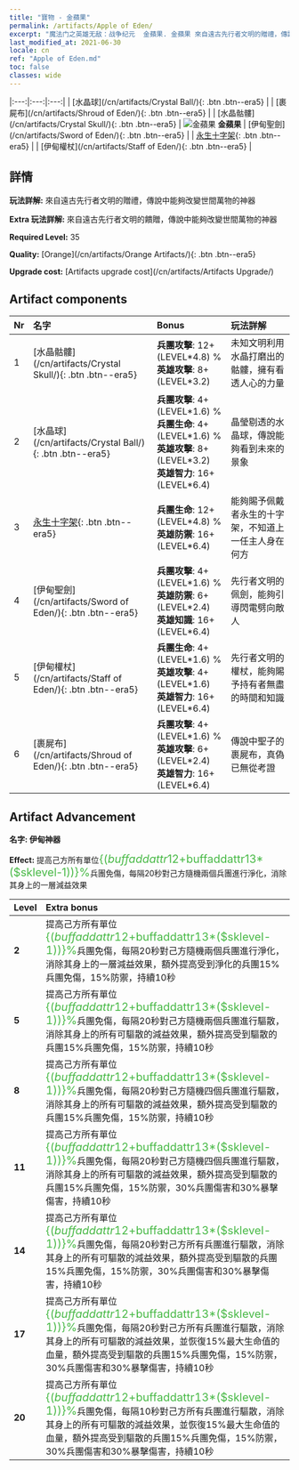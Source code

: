 ```yaml
---
title: "寶物 - 金蘋果"
permalink: /artifacts/Apple of Eden/
excerpt: "魔法门之英雄无敌：战争纪元  金蘋果. 金蘋果 來自遠古先行者文明的贈禮，傳說中能夠改變世間萬物的神器"
last_modified_at: 2021-06-30
locale: cn
ref: "Apple of Eden.md"
toc: false
classes: wide
---
```


  |:---:|:---:|:---:| 
  |  [水晶球](/cn/artifacts/Crystal Ball/){: .btn .btn--era5} |   |  [裹屍布](/cn/artifacts/Shroud of Eden/){: .btn .btn--era5} | 
  |  [水晶骷髏](/cn/artifacts/Crystal Skull/){: .btn .btn--era5} | ![金蘋果](/images/t/icon_artifact_49.png) **金蘋果** |  [伊甸聖劍](/cn/artifacts/Sword of Eden/){: .btn .btn--era5} | 
  |  [永生十字架](/cn/artifacts/Ankh/){: .btn .btn--era5} |   |  [伊甸權杖](/cn/artifacts/Staff of Eden/){: .btn .btn--era5} | 


## 詳情

 **玩法詳解:** 來自遠古先行者文明的贈禮，傳說中能夠改變世間萬物的神器

 **Extra 玩法詳解:** 來自遠古先行者文明的饋贈，傳說中能夠改變世間萬物的神器

 **Required Level:** 35

 **Quality:** [Orange](/cn/artifacts/Orange Artifacts/){: .btn .btn--era5}

 **Upgrade cost:** [Artifacts upgrade cost](/cn/artifacts/Artifacts Upgrade/)



## Artifact components

  | Nr |    名字    |   Bonus | 玩法詳解 | 
  |:---|:-----------|:--------|:------------| 
  | 1 | [水晶骷髏](/cn/artifacts/Crystal Skull/){: .btn .btn--era5} | **兵團攻擊**: 12+(LEVEL\*4.8) %<br/>**英雄攻擊**: 8+(LEVEL\*3.2) | 未知文明利用水晶打磨出的骷髏，擁有看透人心的力量 | 
  | 2 | [水晶球](/cn/artifacts/Crystal Ball/){: .btn .btn--era5} | **兵團攻擊**: 4+(LEVEL\*1.6) %<br/>**兵團生命**: 4+(LEVEL\*1.6) %<br/>**英雄攻擊**: 8+(LEVEL\*3.2)<br/>**英雄智力**: 16+(LEVEL\*6.4) | 晶瑩剔透的水晶球，傳說能夠看到未來的景象 | 
  | 3 | [永生十字架](/cn/artifacts/Ankh/){: .btn .btn--era5} | **兵團生命**: 12+(LEVEL\*4.8) %<br/>**英雄防禦**: 16+(LEVEL\*6.4) | 能夠賜予佩戴者永生的十字架，不知道上一任主人身在何方 | 
  | 4 | [伊甸聖劍](/cn/artifacts/Sword of Eden/){: .btn .btn--era5} | **兵團攻擊**: 4+(LEVEL\*1.6) %<br/>**英雄防禦**: 6+(LEVEL\*2.4)<br/>**英雄知識**: 16+(LEVEL\*6.4) | 先行者文明的佩劍，能夠引導閃電劈向敵人 | 
  | 5 | [伊甸權杖](/cn/artifacts/Staff of Eden/){: .btn .btn--era5} | **兵團生命**: 4+(LEVEL\*1.6) %<br/>**英雄攻擊**: 4+(LEVEL\*1.6)<br/>**英雄智力**: 16+(LEVEL\*6.4) | 先行者文明的權杖，能夠賜予持有者無盡的時間和知識 | 
  | 6 | [裹屍布](/cn/artifacts/Shroud of Eden/){: .btn .btn--era5} | **兵團攻擊**: 4+(LEVEL\*1.6) %<br/>**英雄攻擊**: 6+(LEVEL\*2.4)<br/>**英雄智力**: 16+(LEVEL\*6.4) | 傳說中聖子的裹屍布，真偽已無從考證 | 


## Artifact Advancement

 **名字: 伊甸神器**

 **Effect:** 提高己方所有單位<span style="color: #48b946;font-size:20px">{($buffaddattr12+$buffaddattr13*($sklevel-1))}%</span>兵團免傷，每隔20秒對己方隨機兩個兵團進行淨化，消除其身上的一層減益效果

  |  Level  |    Extra bonus  | 
  |:--------|:----------------| 
  | **2** | 提高己方所有單位<span style="color: #48b946;font-size:20px">{($buffaddattr12+$buffaddattr13*($sklevel-1))}%</span>兵團免傷，每隔20秒對己方隨機兩個兵團進行淨化，消除其身上的一層減益效果，額外提高受到淨化的兵團15%兵團免傷，15%防禦，持續10秒 | 
  | **5** | 提高己方所有單位<span style="color: #48b946;font-size:20px">{($buffaddattr12+$buffaddattr13*($sklevel-1))}%</span>兵團免傷，每隔20秒對己方隨機兩個兵團進行驅散，消除其身上的所有可驅散的減益效果，額外提高受到驅散的兵團15%兵團免傷，15%防禦，持續10秒 | 
  | **8** | 提高己方所有單位<span style="color: #48b946;font-size:20px">{($buffaddattr12+$buffaddattr13*($sklevel-1))}%</span>兵團免傷，每隔20秒對己方隨機四個兵團進行驅散，消除其身上的所有可驅散的減益效果，額外提高受到驅散的兵團15%兵團免傷，15%防禦，持續10秒 | 
  | **11** | 提高己方所有單位<span style="color: #48b946;font-size:20px">{($buffaddattr12+$buffaddattr13*($sklevel-1))}%</span>兵團免傷，每隔20秒對己方隨機四個兵團進行驅散，消除其身上的所有可驅散的減益效果，額外提高受到驅散的兵團15%兵團免傷，15%防禦，30%兵團傷害和30%暴擊傷害，持續10秒 | 
  | **14** | 提高己方所有單位<span style="color: #48b946;font-size:20px">{($buffaddattr12+$buffaddattr13*($sklevel-1))}%</span>兵團免傷，每隔20秒對己方所有兵團進行驅散，消除其身上的所有可驅散的減益效果，額外提高受到驅散的兵團15%兵團免傷，15%防禦，30%兵團傷害和30%暴擊傷害，持續10秒 | 
  | **17** | 提高己方所有單位<span style="color: #48b946;font-size:20px">{($buffaddattr12+$buffaddattr13*($sklevel-1))}%</span>兵團免傷，每隔20秒對己方所有兵團進行驅散，消除其身上的所有可驅散的減益效果，並恢復15%最大生命值的血量，額外提高受到驅散的兵團15%兵團免傷，15%防禦，30%兵團傷害和30%暴擊傷害，持續10秒 | 
  | **20** | 提高己方所有單位<span style="color: #48b946;font-size:20px">{($buffaddattr12+$buffaddattr13*($sklevel-1))}%</span>兵團免傷，每隔10秒對己方所有兵團進行驅散，消除其身上的所有可驅散的減益效果，並恢復15%最大生命值的血量，額外提高受到驅散的兵團15%兵團免傷，15%防禦，30%兵團傷害和30%暴擊傷害，持續10秒 | 
